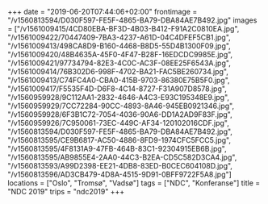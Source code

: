 +++
date = "2019-06-20T07:44:06+02:00"
frontimage = "/v1560813594/D030F597-FE5F-4865-BA79-DBA84AE7B492.jpg"
images = ["/v1561009415/4CD80EBA-BF3D-4B03-B412-F91A2C0810EA.jpg", "/v1561009422/70447409-7BA3-4237-A61D-04C4DFEF5CB1.jpg", "/v1561009413/498CA8D9-B160-4468-B8D5-55D4B1300F09.jpg", "/v1561009420/48B4635A-45F0-4F47-B28F-16EDCDC9985E.jpg", "/v1561009421/97734794-82E3-4C0C-AC3F-08EE25F6543A.jpg", "/v1561009414/76B302D6-998F-4702-BA21-FAC5BE260734.jpg", "/v1561009413/C74FC4A0-CBA0-415B-9703-86380E75B5F0.jpg", "/v1561009417/F5535F4D-D6F8-4C14-8727-F31A907D8578.jpg", "/v1560959928/9C112AA1-2832-4646-A4C3-E93C195348E9.jpg", "/v1560959929/7CC72284-90CC-4893-8A46-945EB0921346.jpg", "/v1560959928/6F3B1C72-7054-4036-90A6-DD1A2AD9F83F.jpg", "/v1560959926/7C950061-73EC-449C-AF34-120102016CDF.jpg", "/v1560813594/D030F597-FE5F-4865-BA79-DBA84AE7B492.jpg", "/v1560813595/CE9B6817-AC50-4886-8FD9-1974CFC5FCC5.jpg", "/v1560813595/4F8131A9-47FB-464B-83C1-92304915EB6B.jpg", "/v1560813595/AB9855E4-2AA0-44C3-B2EA-CD5C582D3CA4.jpg", "/v1560813593/A99D2398-EE21-4DB8-83ED-B0CEC604108D.jpg", "/v1560813596/AD3CB479-4D8A-4515-9D91-0BFF9722F5A8.jpg"]
locations = ["Oslo", "Tromsø", "Vadsø"]
tags = ["NDC", "Konferanse"]
title = "NDC 2019"
trips = "ndc2019"
+++

